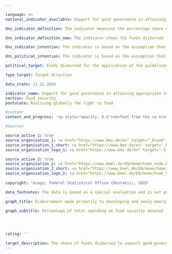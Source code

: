 ```yaml
---

language: en        
national_indicator_available: Support for good governance in attaining appropriate nutrition worldwide        

dns_indicator_definition: The indicator measures the percentage share of disbursed funds in total expenditure on food security that is used for the implementation of relevant international norms and recommendations for the realisation of the right to food (defined by the Global Strategic Framework of the United Nations Committee on World Food Security).        

dns_indicator_definition_new: The indicator shows the funds disbursed (in per cent) to support good governance with regard to the relevant international standards and recommendations for realising the right to food (defined according to the Global Strategic Framework (GSF) of the Committee on World Food Security (<abbr title="Committee on World Food Security" tabindex="0">CFS</abbr>)) as a proportion of total expenditure on food security. Good governance includes a transparent, efficient and effective public sector, an independent judiciary and an effective, accountable and balanced administration at all levels of government.        

dns_indicator_intention: The indicator is based on the assumption that supporting the implementation of international guidelines and recommendations for food security will improve nutrition. Thus, a substantial contribution towards fulfilling <abbr title="Sustainable Development Goal" tabindex="0">SDG</abbr> 2&nbsp;and towards the realisation of the right to food can be achieved.<br>The indicator measures the German contribution to reinforcement of good governance for food security. The share of disbursements used for good governance for food security should be increased adequately by 2030.        

dns_political_intention: The indicator is based on the assumption that by promoting the application of international guidelines and recommendations in the area of food security, the food situation can be improved and thus make an important contribution to the fulfilment of <abbr title="Sustainable Development Goal" tabindex="0">SDG</abbr> 2&nbsp;and the realisation of the right to food.        

political_target: Funds disbursed for the application of the guidelines<br>and recommendations of the <abbr title="United Nations" tabindex="0">UN</abbr> Committee on<br>World Food Security (<abbr title="Committee on World Food Security" tabindex="0">CFS</abbr>) to be increased appropriately as a percentage of total spending on food<br>security by 2030        

type_target: Target direction        

data_state: 11.12.2024        

indicator_name: Support for good governance in attaining appropriate nutrition worldwide        
section: Food security        
postulate: Realising globally the right to food        

#content         
content_and_progress: '<p style="opacity: 0.5"><b>Text from the <a href="https://dns-indikatoren.de/assets/Publikationen/Indikatorenberichte/2022.pdf">Indicator Report 2022&nbsp;</a></b><br><br>The data collection for the indicator was conducted by the Federal Ministry of Food and Agriculture (<abbr title="Federal Ministry of Food and Agriculture" tabindex="0">BMEL</abbr>) and the Federal Ministry for Economic Cooperation and Development (<abbr title="Federal Ministry for Economic Cooperation and Development" tabindex="0">BMZ</abbr>). For this, a review of all project and programme documents on undertakings in the field of food security was carried out. There must be congruity with the recording of the related spending as official development assistance (<abbr title="Official development assistance" tabindex="0">ODA</abbr>). A project is counted if in the target of the impact matrix or project description a) the application of a guideline or recommendation of the Global Strategic Framework for Food Security is specifically mentioned or b) a key element with regard to the content of a guideline or recommendation is a substantial part of the undertaking and at the same time the undertaking aims to strengthen the legal, institutional or political framework. The indicator shows the proportion of expenditures to total expenditures in relation to food security. Thus, it does not include information about the development of expenditures for food security or the development of financial benefits for good governance.<br><br>In 2018, a total of 223&nbsp;million euros, or 18.3&nbsp;% of the total expenditure of 1,215&nbsp;million euros on <abbr title="Official development assistance" tabindex="0">ODA</abbr> for food security, fell under the subheading of governance. In comparison to 2016, total expenditures for food security and for improvement of governance increased from 887&nbsp;million euros and 148&nbsp;million euros, respectively. Accordingly, the percentage share for governance as part of <abbr title="Official development assistance" tabindex="0">ODA</abbr> expenditures increased in comparison to 2016&nbsp;from 16.7&nbsp;%.<br><br>Compared with the total amount of <abbr title="Official development assistance" tabindex="0">ODA</abbr>, however, the proportions allocated to both governance and food security are small. In 2018, for example, total spending on <abbr title="Official development assistance" tabindex="0">ODA</abbr> amounted to 25&nbsp;billion euros. Of that amount, 4.9&nbsp;% went to food security and 0.9&nbsp;% to good governance within the realm of food security.</p>'                

#Sources        

source_active_1: true
source_organisation_1: <a href="https://www.bmz.de/en" target="_blank" onclick="return confirm_alert('the Federal Ministry of Economic Cooperation and Development', 'En')">Federal Ministry of Economic Cooperation and Development</a>
source_organisation_1_short: <a href="https://www.bmz.de/en" target="_blank" onclick="return confirm_alert('the Federal Ministry of Economic Cooperation and Development', 'En')">Federal Ministry of Economic Cooperation and Development</a>
source_organisation_logo_1: <a href="https://www.bmz.de/en" target="_blank" onclick="return confirm_alert('the Federal Ministry of Economic Cooperation and Development', 'En')"><img src="https://dnsTestEnvironment.github.io/dns-indicators/public/OrgImgEn/bmz.png" alt="Federal Ministry of Economic Cooperation and Development" title=" Click here to visit the homepage of the organizationFederal Ministry of Economic Cooperation and Development" style="height:60px; width:148px; border:transparent"/></a>

source_active_2: true
source_organisation_2: <a href="https://www.bmel.de/EN/Home/home_node.html" target="_blank" onclick="return confirm_alert('the Federal Ministry of Agriculture, Food and Regional Identity', 'En')">Federal Ministry of Agriculture, Food and Regional Identity</a>
source_organisation_2_short: <a href="https://www.bmel.de/EN/Home/home_node.html" target="_blank" onclick="return confirm_alert('the Federal Ministry of Agriculture, Food and Regional Identity', 'En')">Federal Ministry of Agriculture, Food and Regional Identity</a>
source_organisation_logo_2: <a href="https://www.bmel.de/EN/Home/home_node.html" target="_blank" onclick="return confirm_alert('the Federal Ministry of Agriculture, Food and Regional Identity', 'En')"><img src="https://dnsTestEnvironment.github.io/dns-indicators/public/OrgImgEn/bmleh.png" alt="Federal Ministry of Agriculture, Food and Regional Identity" title=" Click here to visit the homepage of the organizationFederal Ministry of Agriculture, Food and Regional Identity" style="height:60px; width:148px; border:transparent"/></a>
        
copyright: '&copy; Federal Statistical Office (Destatis), 2025'        

data_footnotes: The data is based on a special evaluation and is not publicly available.<br>• Due to methodological changes, the results from 2020&nbsp;are only comparable with previous years to a limited extent.<br>• The guidelines and recommendations of the United Nations Committee on World Food Security (<abbr title="Committee on World Food Security" tabindex="0">CFS</abbr>) are not legally binding.        

graph_title: Disbursement made primarily to developing and newly emerging countries to support good governance in the context of efforts to promote food security        

graph_subtitle: Percentage of total spending on food security devoted to good governance        

        

                        
rating: ''        

target_description: The share of funds disbursed to support good governance in food security in total expenditure on food security should increase.<br><br><br>No assessment possible. Too few data points.        
---
```


